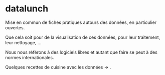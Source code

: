 # datalunch

Mise en commun de fiches pratiques autours des données, en particulier ouvertes.

Que cela soit pour de la visualisation de ces données, pour leur traitement, leur nettoyage, ...

Nous nous référons à des logiciels libres et autant que faire se peut à des normes internationales.

Quelques recettes de cuisine avec les données -> .
